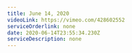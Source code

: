 ```yaml
---
title: June 14, 2020
videoLink: https://vimeo.com/428602552
serviceOrderlink: none
date: 2020-06-14T23:55:34.230Z
serviceDescription: none
---
```

